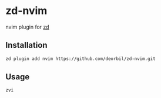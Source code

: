 # zd-nvim

nvim plugin for [zd]

## Installation

```sh
zd plugin add nvim https://github.com/deorbil/zd-nvim.git
```

## Usage

```sh
zvi
```

[zd]: https://github.com/deorbil/zd
